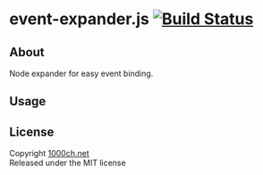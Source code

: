 # event-expander.js [![Build Status](https://travis-ci.org/1000ch/event-expander.png?branch=master)](https://travis-ci.org/1000ch/event-expander)

## About

Node expander for easy event binding.

## Usage

## License

Copyright [1000ch.net](http://1000ch.net/)  
Released under the MIT license  